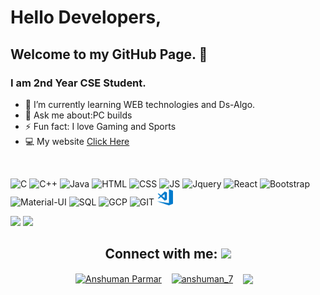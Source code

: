 # Hello Developers,

## Welcome to my GitHub Page. 👋

### I am 2nd Year CSE Student.

- 🌱 I’m currently learning WEB technologies and Ds-Algo. 
- 💬 Ask me about:PC builds
- ⚡ Fun fact: I love Gaming and Sports
- 💻 My website [Click Here](https://dev-anshuman.herokuapp.com/)

<br>

![C](https://img.shields.io/badge/C-00599C?style=for-the-badge&logo=c&logoColor=white)
![C++](https://img.shields.io/badge/C%2B%2B-00599C?style=for-the-badge&logo=c%2B%2B&logoColor=white)
![Java](https://img.shields.io/badge/Java-ED8B00?style=for-the-badge&logo=java&logoColor=white)
![HTML](https://img.shields.io/badge/HTML5-E34F26?style=for-the-badge&logo=html5&logoColor=white)
![CSS](https://img.shields.io/badge/CSS3-1572B6?style=for-the-badge&logo=css3&logoColor=white)
![JS](https://img.shields.io/badge/JavaScript-F7DF1E?style=for-the-badge&logo=javascript&logoColor=black)
![Jquery](https://img.shields.io/badge/jQuery-0769AD?style=for-the-badge&logo=jquery&logoColor=white)
![React](https://img.shields.io/badge/React-20232A?style=for-the-badge&logo=react&logoColor=61DAFB)
![Bootstrap](https://img.shields.io/badge/Bootstrap-563D7C?style=for-the-badge&logo=bootstrap&logoColor=white)
![Material-UI](https://img.shields.io/badge/Material--UI-0081CB?style=for-the-badge&logo=material-ui&logoColor=white)
![SQL](https://img.shields.io/badge/MySQL-00000F?style=for-the-badge&logo=mysql&logoColor=white)
![GCP](https://img.shields.io/badge/Google_Cloud-4285F4?style=for-the-badge&logo=google-cloud&logoColor=white)
![GIT](https://img.shields.io/badge/GitHub-100000?style=for-the-badge&logo=github&logoColor=white)
<img alt="Visual Studio Code" width="26px" src="https://raw.githubusercontent.com/github/explore/80688e429a7d4ef2fca1e82350fe8e3517d3494d/topics/visual-studio-code/visual-studio-code.png" />






<img src="https://github-readme-stats.vercel.app/api?username=anshuman725&theme=blue-green">&nbsp;<img src="https://github-readme-stats.vercel.app/api/top-langs/?username=anshuman725&layout=compact&theme=blue-green">





<h2 align='center'>Connect with me: <img src="https://github.com/rajput2107/rajput2107/blob/master/Assets/Handshake.gif" height="33px" /></h2>
<p align="center">
  <a href="https://www.linkedin.com/in/anshuman-parmar-3a0365194/" target="blank"><img    align="center" src="https://img.shields.io/badge/LinkedIn-0077B5?style=for-the-badge&logo=linkedin&logoColor=white" alt="Anshuman Parmar"  /></a> &nbsp;&nbsp;
  <a href="https://www.instagram.com/anshuman_7_/" target="blank"><img align="center" src="https://img.shields.io/badge/Instagram-E4405F?style=for-the-badge&logo=instagram&logoColor=white" alt="anshuman_7"  /></a> &nbsp;&nbsp;
<a href="https://twitter.com/AnshumanParma13" target="blank"><img align="center" src="https://img.shields.io/badge/Twitter-1DA1F2?style=for-the-badge&logo=twitter&logoColor=white"  /></a> &nbsp;&nbsp;

</p>

